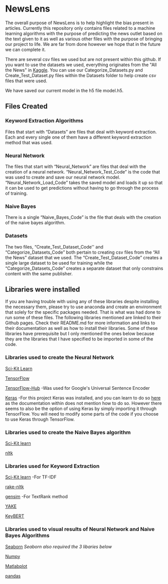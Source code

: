 # NewsLens

The overall purpose of NewsLens is to help highlight the bias present in articles. Currently this repository only contains files related to a machine learning algorithms with the purpose of predicting the news outlet based on the text given to it as well as various other files with the purpose of bringing our project to life. We are far from done however we hope that in the future we can complete it.

There are several csv files we used but are not present within this github. If you want to use the datasets we used, everything originates from the "All the News" in [Kaggle](https://www.kaggle.com/snapcrack/all-the-news). You can use our Categorize_Datasets.py and Create_Test_Dataset.py files within the Datasets folder to help create csv files that were used.

We have saved our current model in the h5 file model.h5.

## Files Created

### Keyword Extraction Algorithms
Files that start with “Datasets” are files that deal with keyword extraction. Each and every single one of them have a different keyword extraction method that was used.

### Neural Network
The files that start with “Neural_Network” are files that deal with the creation of a neural network. “Neural_Network_Test_Code” is the code that was used to create and save our neural network model. “Neural_Network_Load_Code” takes the saved model and loads it up so that it can be used to get predictions without having to go through the process of training.

### Naive Bayes
There is a single “Naive_Bayes_Code” is the file that deals with the creation of the naive bayes algorithm.

### Datasets
The two files, “Create_Test_Dataset_Code'' and “Categorize_Datasets_Code” both pertain to creating csv files from the “All the News” dataset that we used. The “Create_Test_Dataset_Code” creates a single large dataset to be used for training while the “Categorize_Datasets_Code” creates a separate dataset that only constrains content with the same publisher.


## Libraries were installed
If you are having trouble with using any of these libraries despite installing the necessary them, please try to use anaconda and create an environment that solely for the specific packages needed. That is what was had done to run some of these files. The following libraries mentioned are linked to their Github pages. Check their README.md for more information and links to their documentation as well as how to install their libraries. Some of these libraries have prerequisite but I only mentioned the ones below because they are the libraries that I have specified to be imported in some of the code. 

### Libraries used to create the Neural Network
[Sci-Kit Learn](https://github.com/scikit-learn/scikit-learn)

[TensorFlow](https://github.com/tensorflow/tensorflow/)

[TensorFlow-Hub](https://github.com/tensorflow/hub)
-Was used for Google's Universal Sentence Encoder

[Keras](https://github.com/keras-team/keras)
-For this project Keras was installed, and you can learn to do so [here](https://pypi.org/project/keras/) as the documentation within does not mention how to do so. However there seems to also be the option of using Keras by simply importing it through TensorFlow. You will need to modify some parts of the code if you choose to use Keras through TensorFlow.

### Libraries used to create the Naive Bayes algorithm
[Sci-Kit learn](https://github.com/scikit-learn/scikit-learn)

[nltk](https://github.com/nltk/nltk)

### Libraries used for Keyword Extraction
[Sci-Kit learn](https://github.com/scikit-learn/scikit-learn)
-For TF-IDF

[rake-nltk](https://github.com/csurfer/rake-nltk)

[gensim](https://github.com/RaRe-Technologies/gensim)
-For TextRank method

[YAKE](https://github.com/LIAAD/yake)

[KeyBERT](https://github.com/MaartenGr/KeyBERT)

### Libraries used to visual results of Neural Network and Naive Bayes Algorithms
[Seaborn](https://github.com/mwaskom/seaborn) *Seaborn also required the 3 libaries below*

[Numpy](https://github.com/numpy/numpy)

[Matlabplot](https://github.com/matplotlib/matplotlib)

[pandas](https://github.com/pandas-dev/pandas)